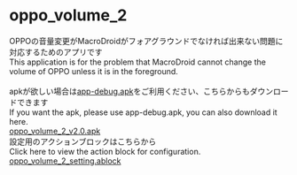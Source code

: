 # oppo_volume_2
OPPOの音量変更がMacroDroidがフォアグラウンドでなければ出来ない問題に対応するためのアプリです<br>
This application is for the problem that MacroDroid cannot change the volume of OPPO unless it is in the foreground.<br>
<br>
apkが欲しい場合は[app-debug.apk](app-debug.apk)をご利用ください、こちらからもダウンロードできます<br>
If you want the apk, please use app-debug.apk, you can also download it here.<br>
[oppo_volume_2_v2.0.apk](https://www.mediafire.com/file/gv85dx59w6o7pgh/oppo_volume_2_v2.0.apk/file)
<br>
設定用のアクションブロックはこちらから<br>
Click here to view the action block for configuration.<br>
[oppo_volume_2_setting.ablock](https://www.mediafire.com/file/auzok5b454ph6f2/oppo_volume_2_setting.ablock/file)
